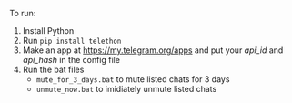 To run:
1. Install Python
1. Run `pip install telethon`
1. Make an app at https://my.telegram.org/apps and put your *api_id* and *api_hash* in the config file
1. Run the bat files
	- `mute_for_3_days.bat` to mute listed chats for 3 days
	- `unmute_now.bat` to imidiately unmute listed chats